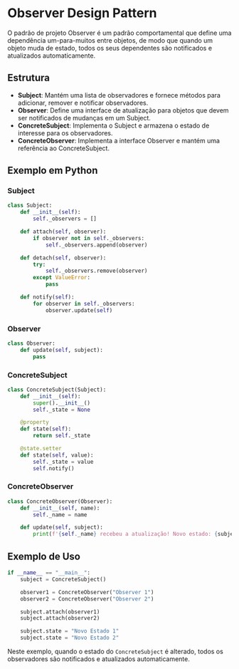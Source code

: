 # Observer Design Pattern

O padrão de projeto Observer é um padrão comportamental que define uma dependência um-para-muitos entre objetos, de modo que quando um objeto muda de estado, todos os seus dependentes são notificados e atualizados automaticamente.

## Estrutura

- **Subject**: Mantém uma lista de observadores e fornece métodos para adicionar, remover e notificar observadores.
- **Observer**: Define uma interface de atualização para objetos que devem ser notificados de mudanças em um Subject.
- **ConcreteSubject**: Implementa o Subject e armazena o estado de interesse para os observadores.
- **ConcreteObserver**: Implementa a interface Observer e mantém uma referência ao ConcreteSubject.

## Exemplo em Python

### Subject

```python
class Subject:
    def __init__(self):
        self._observers = []

    def attach(self, observer):
        if observer not in self._observers:
            self._observers.append(observer)

    def detach(self, observer):
        try:
            self._observers.remove(observer)
        except ValueError:
            pass

    def notify(self):
        for observer in self._observers:
            observer.update(self)
```

### Observer

```python
class Observer:
    def update(self, subject):
        pass
```

### ConcreteSubject

```python
class ConcreteSubject(Subject):
    def __init__(self):
        super().__init__()
        self._state = None

    @property
    def state(self):
        return self._state

    @state.setter
    def state(self, value):
        self._state = value
        self.notify()
```

### ConcreteObserver

```python
class ConcreteObserver(Observer):
    def __init__(self, name):
        self._name = name

    def update(self, subject):
        print(f'{self._name} recebeu a atualização! Novo estado: {subject.state}')
```

## Exemplo de Uso

```python
if __name__ == "__main__":
    subject = ConcreteSubject()

    observer1 = ConcreteObserver("Observer 1")
    observer2 = ConcreteObserver("Observer 2")

    subject.attach(observer1)
    subject.attach(observer2)

    subject.state = "Novo Estado 1"
    subject.state = "Novo Estado 2"
```

Neste exemplo, quando o estado do `ConcreteSubject` é alterado, todos os observadores são notificados e atualizados automaticamente.
